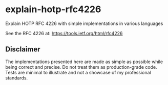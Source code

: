 # explain-hotp-rfc4226
Explain HOTP RFC 4226 with simple implementations in various languages

See the RFC 4226 at: https://tools.ietf.org/html/rfc4226

## Disclaimer
The implementations presented here are made as simple as possible while being correct and precise. Do not treat them as production-grade code. Tests are minimal to illustrate and not a showcase of my professional standards.
